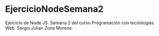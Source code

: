 # EjercicioNodeSemana2
Ejercicio de Node JS. Semana 2 del curso Programación con tecnologías Web. Sergio Julian Zona Moreno.
